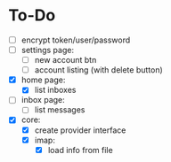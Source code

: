 # To-Do

- [ ] encrypt token/user/password
- [ ] settings page:
  - [ ] new account btn
  - [ ] account listing (with delete button)
- [X] home page:
  - [X] list inboxes 
- [ ] inbox page:
  - [ ] list messages 
- [X] core:
  - [X] create provider interface
  - [X] imap:
    - [X] load info from file
